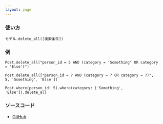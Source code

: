 ```yaml
---
layout: page
---
```

### 使い方
    モデル.delete_all([検索条件])

### 例
    Post.delete_all("person_id = 5 AND (category = 'Something' OR category = 'Else')")

    Post.delete_all(["person_id = ? AND (category = ? OR category = ?)", 5, 'Something', 'Else'])

    Post.where(person_id: 5).where(category: ['Something', 'Else']).delete_all

### ソースコード
* [GitHub](https://github.com/rails/rails/blob/39c1d2e1840674f2a58dc1ba610fd64a37e950fd/activerecord/lib/active_record/associations/collection_proxy.rb#L442)